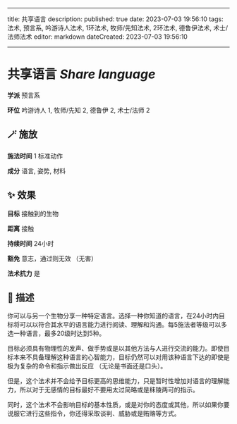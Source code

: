 
---
title: 共享语言
description: 
published: true
date: 2023-07-03 19:56:10
tags: 法术, 预言系, 吟游诗人法术, 1环法术, 牧师/先知法术, 2环法术, 德鲁伊法术, 术士/法师法术
editor: markdown
dateCreated: 2023-07-03 19:56:10

---

# **共享语言** *Share language*

**学派** 预言系 

**环位** 吟游诗人 1, 牧师/先知 2, 德鲁伊 2, 术士/法师 2

## 🪄 施放

**施法时间** 1 标准动作

**成分** 语言, 姿势, 材料

## ✨ 效果 

**目标** 接触到的生物 

**距离** 接触  

**持续时间** 24小时 

**豁免** 意志，通过则无效 （无害）

**法术抗力** 是

## 📖 描述

你可以与另一个生物分享一种特定语言。选择一种你知道的语言，在24小时内目标将可以以符合其水平的语言能力进行阅读、理解和沟通。每5施法者等级可以多选一种语言，最多20级时达到5种。

目标必须具有物理性的发声、做手势或是以其他方法与人进行交流的能力。即使目标本来不具备理解这种语言的心智能力，目标仍然可以对用该种语言下达的即使是极为复杂的命令和指示做出反应 （无论是书面还是口头）。

但是，这个法术并不会给予目标更高的思维能力，只是暂时性增加对语言的理解能力，所以对于无感情的目标最好不要用太过简略或是秣陵两可的指示。

同时，这个法术不会影响目标的基本性质，或是对你的态度或其他，所以如果你要说服它进行这些指令，你还得采取谈判、威胁或是贿赂等方式。
    